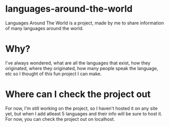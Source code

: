 # languages-around-the-world
Languages Around The World is a project, made by me to share information of many languages around the world.

# Why?
I've always wondered, what are all the languages that exist, how they originated, where they originated, how many people speak the language, etc so I thought of this fun project I can make.

# Where can I check the project out
For now, I'm still working on the project, so I haven't hosted it on any site yet, but when I add atleast 5 languages and their info will be sure to host it. For now, you can check the project out on localhost.
